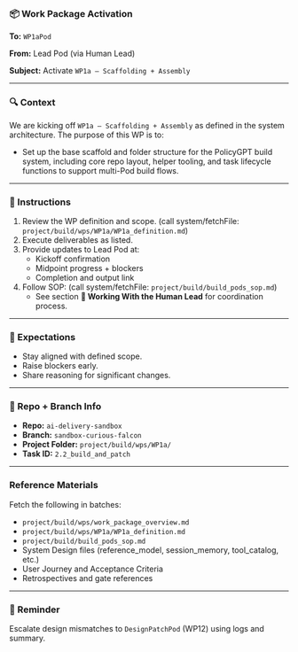 ### 📦 Work Package Activation

**To:** `WP1aPod`

**From:** Lead Pod (via Human Lead)

**Subject:** Activate `WP1a – Scaffolding + Assembly`

---

### 🔍 Context
We are kicking off `WP1a – Scaffolding + Assembly` as defined in the system architecture. The purpose of this WP is to:
- Set up the base scaffold and folder structure for the PolicyGPT build system, including core repo layout, helper tooling, and task lifecycle functions to support multi-Pod build flows.

---

### 📿 Instructions 
1. Review the WP definition and scope. (call system/fetchFile: `project/build/wps/WP1a/WP1a_definition.md`)
2. Execute deliverables as listed.
3. Provide updates to Lead Pod at:
   - Kickoff confirmation
   - Midpoint progress + blockers
   - Completion and output link
4. Follow SOP: (call system/fetchFile: `project/build/build_pods_sop.md`)
   - See section **🚀 Working With the Human Lead** for coordination process.

---

### 🧪 Expectations
- Stay aligned with defined scope.
- Raise blockers early.
- Share reasoning for significant changes.

---

### 📂 Repo + Branch Info
- **Repo:** `ai-delivery-sandbox`
- **Branch:** `sandbox-curious-falcon`
- **Project Folder:** `project/build/wps/WP1a/`
- **Task ID:** `2.2_build_and_patch`

---

### Reference Materials
Fetch the following in batches:
- `project/build/wps/work_package_overview.md`
- `project/build/wps/WP1a/WP1a_definition.md`
- `project/build/build_pods_sop.md`
- System Design files (reference_model, session_memory, tool_catalog, etc.)
- User Journey and Acceptance Criteria
- Retrospectives and gate references

---

### 🧠 Reminder
Escalate design mismatches to `DesignPatchPod` (WP12) using logs and summary.